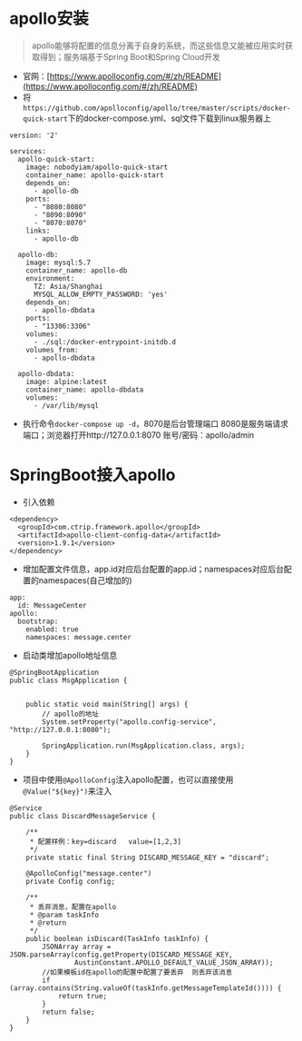# apollo安装
> apollo能够将配置的信息分离于自身的系统，而这些信息又能被应用实时获取得到；服务端基于Spring Boot和Spring Cloud开发
* 官网：[https://www.apolloconfig.com/#/zh/README](https://www.apolloconfig.com/#/zh/README)
* 将`https://github.com/apolloconfig/apollo/tree/master/scripts/docker-quick-start`下的docker-compose.yml、sql文件下载到linux服务器上
```
version: '2'

services:
  apollo-quick-start:
    image: nobodyiam/apollo-quick-start
    container_name: apollo-quick-start
    depends_on:
      - apollo-db
    ports:
      - "8080:8080"
      - "8090:8090"
      - "8070:8070"
    links:
      - apollo-db

  apollo-db:
    image: mysql:5.7
    container_name: apollo-db
    environment:
      TZ: Asia/Shanghai
      MYSQL_ALLOW_EMPTY_PASSWORD: 'yes'
    depends_on:
      - apollo-dbdata
    ports:
      - "13306:3306"
    volumes:
      - ./sql:/docker-entrypoint-initdb.d
    volumes_from:
      - apollo-dbdata

  apollo-dbdata:
    image: alpine:latest
    container_name: apollo-dbdata
    volumes:
      - /var/lib/mysql
```
* 执行命令`docker-compose up -d`，8070是后台管理端口 8080是服务端请求端口；浏览器打开http://127.0.0.1:8070  账号/密码：apollo/admin

# SpringBoot接入apollo
* 引入依赖
```
<dependency>
  <groupId>com.ctrip.framework.apollo</groupId>
  <artifactId>apollo-client-config-data</artifactId>
  <version>1.9.1</version>
</dependency>
```
* 增加配置文件信息，app.id对应后台配置的app.id；namespaces对应后台配置的namespaces(自己增加的)
```
app:
  id: MessageCenter
apollo:
  bootstrap:
    enabled: true
    namespaces: message.center
```

* 启动类增加apollo地址信息
```
@SpringBootApplication
public class MsgApplication {


    public static void main(String[] args) {
        // apollo的地址
        System.setProperty("apollo.config-service", "http://127.0.0.1:8080");

        SpringApplication.run(MsgApplication.class, args);
    }
}
```

* 项目中使用`@ApolloConfig`注入apollo配置，也可以直接使用`@Value("${key}")`来注入
```
@Service
public class DiscardMessageService {

    /**
     * 配置样例：key=discard   value=[1,2,3]
     */
    private static final String DISCARD_MESSAGE_KEY = "discard";

    @ApolloConfig("message.center")
    private Config config;

    /**
     * 丢弃消息，配置在apollo
     * @param taskInfo
     * @return
     */
    public boolean isDiscard(TaskInfo taskInfo) {
        JSONArray array = JSON.parseArray(config.getProperty(DISCARD_MESSAGE_KEY,
                AustinConstant.APOLLO_DEFAULT_VALUE_JSON_ARRAY));
        //如果模板id在apollo的配置中配置了要丢弃  则丢弃该消息
        if (array.contains(String.valueOf(taskInfo.getMessageTemplateId()))) {
            return true;
        }
        return false;
    }
}
```